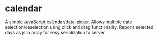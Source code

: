 calendar
========

A simple JavaScript calendar/date-picker. Allows multiple date selection/deselection using click and drag functionality. Reports selected days as json array for easy serialization to server.
